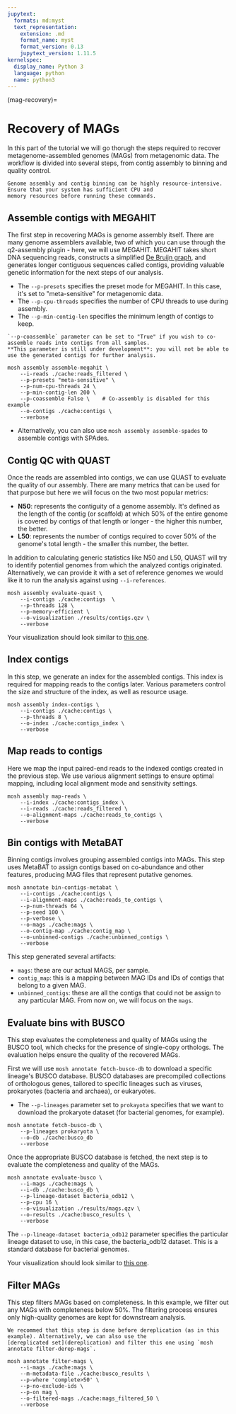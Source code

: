 ```yaml
---
jupytext:
  formats: md:myst
  text_representation:
    extension: .md
    format_name: myst
    format_version: 0.13
    jupytext_version: 1.11.5
kernelspec:
  display_name: Python 3
  language: python
  name: python3
---
```

(mag-recovery)=
# Recovery of MAGs
In this part of the tutorial we will go thorugh the steps required to recover metagenome-assembled genomes (MAGs) from 
metagenomic data. The workflow is divided into several steps, from contig assembly to binning and quality control.
```{warning}
Genome assembly and contig binning can be highly resource-intensive. Ensure that your system has sufficient CPU and 
memory resources before running these commands.
```
## Assemble contigs with MEGAHIT
The first step in recovering MAGs is genome assembly itself. There are many genome assemblers available, two of which 
you can use through the q2-assembly plugin - here, we will use MEGAHIT. MEGAHIT takes short DNA sequencing reads, 
constructs a simplified [De Bruijn graph](https://en.wikipedia.org/wiki/De_Bruijn_graph), and generates longer contiguous 
sequences called contigs, providing valuable genetic information for the next steps of our analysis.

- The `--p-presets` specifies the preset mode for MEGAHIT. In this case, it's set to "meta-sensitive" for metagenomic data.
- The `--p-cpu-threads` specifies the number of CPU threads to use during assembly.
- The `--p-min-contig-len` specifies the minimum length of contigs to keep.

```{warning}
`--p-coassemble` parameter can be set to "True" if you wish to co-assemble reads into contigs from all samples. 
**This parameter is still under development**: you will not be able to use the generated contigs for further analysis.
```
```{code-cell}
mosh assembly assemble-megahit \
    --i-reads ./cache:reads_filtered \
    --p-presets "meta-sensitive" \          
    --p-num-cpu-threads 24 \                      
    --p-min-contig-len 200 \ 
    --p-coassemble False \    # Co-assembly is disabled for this example
    --o-contigs ./cache:contigs \
    --verbose   
```
- Alternatively, you can also use `mosh assembly assemble-spades` to assemble contigs with SPAdes.

## Contig QC with QUAST
Once the reads are assembled into contigs, we can use QUAST to evaluate the quality of our assembly. There are many 
metrics that can be used for that purpose but here we will focus on the two most popular metrics:
- **N50**: represents the contiguity of a genome assembly. It's defined as the length of the contig (or scaffold) at 
    which 50% of the entire genome is covered by contigs of that length or longer - the higher this number, the better.
- **L50**: represents the number of contigs required to cover 50% of the genome's total length - the smaller this number, 
    the better.

In addition to calculating generic statistics like N50 and L50, QUAST will try to identify potential genomes from which 
the analyzed contigs originated. Alternatively, we can provide it with a set of reference genomes we would like it to 
run the analysis against using `--i-references`.
```{code-cell}
mosh assembly evaluate-quast \
    --i-contigs ./cache:contigs  \
    --p-threads 128 \
    --p-memory-efficient \
    --o-visualization ./results/contigs.qzv \ 
    --verbose
```
Your visualization should look similar to [this one](https://view.qiime2.org/visualization/?src=https://raw.githubusercontent.com/bokulich-lab/moshpit-docs/main/moshpit_docs/data/contigs.qzv).

## Index contigs
In this step, we generate an index for the assembled contigs. This index is required for mapping reads to the contigs 
later. Various parameters control the size and structure of the index, as well as resource usage.
```{code-cell}
mosh assembly index-contigs \
    --i-contigs ./cache:contigs \                       
    --p-threads 8 \                                  
    --o-index ./cache:contigs_index \
    --verbose                             
```

## Map reads to contigs
Here we map the input paired-end reads to the indexed contigs created in the previous step. We use various alignment 
settings to ensure optimal mapping, including local alignment mode and sensitivity settings.
```{code-cell}
mosh assembly map-reads \
    --i-index ./cache:contigs_index \                         
    --i-reads ./cache:reads_filtered \                                                  
    --o-alignment-maps ./cache:reads_to_contigs \
    --verbose             
```

## Bin contigs with MetaBAT
Binning contigs involves grouping assembled contigs into MAGs. This step uses MetaBAT to assign contigs based on 
co-abundance and other features, producing MAG files that represent putative genomes.
```{code-cell}
mosh annotate bin-contigs-metabat \
    --i-contigs ./cache:contigs \                       
    --i-alignment-maps ./cache:reads_to_contigs \         
    --p-num-threads 64 \                              
    --p-seed 100 \                                   
    --p-verbose \                                    
    --o-mags ./cache:mags \                             
    --o-contig-map ./cache:contig_map \                   
    --o-unbinned-contigs ./cache:unbinned_contigs \
    --verbose          
```
This step generated several artifacts:

- `mags`: these are our actual MAGS, per sample.
- `contig_map`: this is a mapping between MAG IDs and IDs of contigs that belong to a given MAG.
- `unbinned_contigs`: these are all the contigs that could not be assign to any particular MAG.
From now on, we will focus on the `mags`.

## Evaluate bins with BUSCO
This step evaluates the completeness and quality of MAGs using the BUSCO tool, which checks for the presence of 
single-copy orthologs. The evaluation helps ensure the quality of the recovered MAGs.

First we will use `mosh annotate fetch-busco-db` to download a specific lineage's BUSCO database. BUSCO databases are 
precompiled collections of orthologous genes, tailored to specific lineages such as viruses, prokaryotes 
(bacteria and archaea), or eukaryotes.

- The `--p-lineages` parameter set to `prokayota` specifies that we want to download the prokaryote dataset (for bacterial genomes, for example).

```{code-cell}
mosh annotate fetch-busco-db \
    --p-lineages prokaryota \
    --o-db ./cache:busco_db
    --verbose
```

Once the appropriate BUSCO database is fetched, the next step is to evaluate the completeness and quality of the MAGs.
```{code-cell}
mosh annotate evaluate-busco \
    --i-mags ./cache:mags \                             
    --i-db ./cache:busco_db \                     
    --p-lineage-dataset bacteria_odb12 \             
    --p-cpu 16 \                                     
    --o-visualization ./results/mags.qzv \
    --o-results ./cache:busco_results \
    --verbose                 
```
The `--p-lineage-dataset bacteria_odb12` parameter specifies the particular lineage dataset to use, in this case, 
the bacteria_odb12 dataset. This is a standard database for bacterial genomes.

Your visualization should look similar to [this one](https://view.qiime2.org/visualization/?src=https://raw.githubusercontent.com/bokulich-lab/moshpit-docs/main/moshpit_docs/data/mags.qzv).

## Filter MAGs
This step filters MAGs based on completeness. In this example, we filter out any MAGs with completeness below 50%. 
The filtering process ensures only high-quality genomes are kept for downstream analysis.
```{tip}
We recommed that this step is done before dereplication (as in this example). Alternatively, we can also use the 
[dereplicated set](dereplication) and filter this one using `mosh annotate filter-derep-mags`.
```

```{code-cell}
mosh annotate filter-mags \
    --i-mags ./cache:mags \                             
    --m-metadata-file ./cache:busco_results \           
    --p-where 'complete>50' \                        
    --p-no-exclude-ids \                              
    --p-on mag \                                     
    --o-filtered-mags ./cache:mags_filtered_50 \
    --verbose           
```
